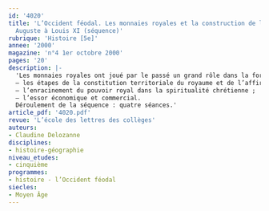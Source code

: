 ```yaml
---
id: '4020'
title: 'L’Occident féodal. Les monnaies royales et la construction de l’État de Philippe
  Auguste à Louis XI (séquence)'
rubrique: 'Histoire [5e]'
annee: '2000'
magazine: 'n°4 1er octobre 2000'
pages: '20'
description: |-
  'Les monnaies royales ont joué par le passé un grand rôle dans la formation de l’État, tout comme aujourd’hui la monnaie unique, l’euro, participe à la construction de l’Europe. L’objectif de cette étude est de retracer, à partir de l’observation de monnaies royales, de 1180 à 1270, et de leurs zones d’influence, quelques grandes orientations permettant de mieux comprendre ce que signifie l’unification monétaire et la consolidation de l’État, à savoir :
  – les étapes de la constitution territoriale du royaume et de l’affirmation de l’État ;
  – l’enracinement du pouvoir royal dans la spiritualité chrétienne ;
  – l’essor économique et commercial.
  Déroulement de la séquence : quatre séances.'
article_pdf: '4020.pdf'
revue: 'L’école des lettres des collèges'
auteurs:
- Claudine Delozanne
disciplines:
- histoire-géographie
niveau_etudes:
- cinquième
programmes:
- histoire - l’Occident féodal
siecles:
- Moyen Âge
---
```

